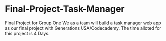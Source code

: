 # Final-Project-Task-Manager
Final Project for Group One
We as a team will build a task manager web app as our final project with Generations USA/Codecademy.
The time alloted for this project is 4 Days.

